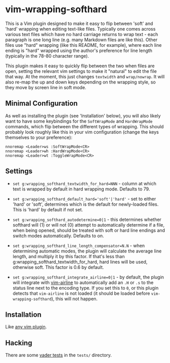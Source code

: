 # vim-wrapping-softhard

This is a Vim plugin designed to make it easy to flip between 'soft' and
'hard' wrapping when editing text-like files. Typically one comes across
various text files which have no hard carriage returns to wrap text - each
paragraph is one long line (e.g. many Markdown files are like this). Other
files use "hard" wrapping (like this README, for example), where each line
ending is "hard" wrapped using the author's preference for line length
(typically in the 78-80 character range).

This plugin makes it easy to quickly flip between the two when files are open,
setting the relevant vim settings to make it "natural" to edit the file that
way. At the moment, this just changes `textwidth` and `wrap/nowrap`. It will
also re-map the up and down keys depending on the wrapping style, so they
move by screen line in soft mode.

## Minimal Configuration

As well as installing the plugin (see 'Installation' below), you will also
likely want to have some keybindings for the `SoftWrapMode` and `HardWrapMode`
commands, which flip between the different types of wrapping. This should
probably look roughly like this in your vim configuration (change the keys
themselves to your preference):

    nnoremap <Leader>ws :SoftWrapMode<CR>
    nnoremap <Leader>wh :HardWrapMode<CR>
    nnoremap <Leader>wt :ToggleWrapMode<CR>

## Settings

* `set g:wrapping_softhard_textwidth_for_hard=NNN` - column at which text is
  wrapped by default in hard wrapping mode. Defaults to 79.

* `set g:wrapping_softhard_default_hard='soft'|'hard'` - set to either 'hard'
  or 'soft', determines which is the default for newly-loaded files. This is
  'hard' by default if not set.

* `set g:wrapping_softhard_autodetermine=0|1` - this determines whether
  softhard will (1) or will not (0) attempt to automatically determine if a
  file, when being opened, should be treated with soft or hard line endings
  and switch modes automatically. Defaults to on.

* `set g:wrapping_softhard_line_length_compensator=N.N` - when determining
  automatic modes, the plugin will calculate the average line length, and
  multiply it by this factor. If that's less than
  g:wrapping_softhard_textwidth_for_hard, hard lines will be used, otherwise
  soft. This factor is 0.6 by default.

* `set g:wrapping_softhard_integrate_airline=0|1` - by default, the plugin
  will integrate with
  [vim-airline](https://github.com/vim-airline/vim-airline/) to automatically
  add an `.H` or `.s` to the status line next to the encoding type. If you
  set this to `0`, or this plugin detects that `vim-airline` is not loaded (it
  should be loaded before `vim-wrapping-softhard`), this will not happen.

## Installation

Like [any vim
plugin](https://vi.stackexchange.com/questions/613/how-do-i-install-a-plugin-in-vim-vi).

## Hacking

There are some [vader tests](https://github.com/junegunn/vader.vim) in the
`tests/` directory.
